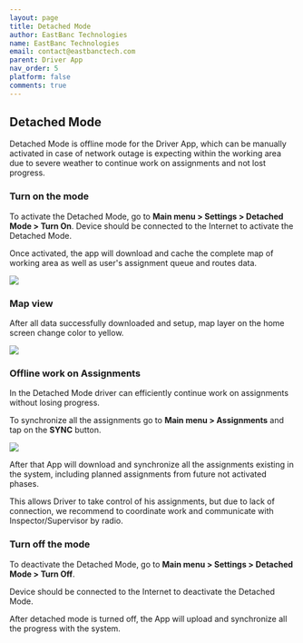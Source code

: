 ```yaml
---
layout: page
title: Detached Mode
author: EastBanc Technologies
name: EastBanc Technologies
email: contact@eastbanctech.com
parent: Driver App
nav_order: 5
platform: false
comments: true
---
```



## Detached Mode

Detached Mode is offline mode for the Driver App, which can be manually activated in case of network outage is expecting within the working area due to severe weather to continue work on assignments and not lost progress.


### Turn on the mode

To activate the Detached Mode, go to **Main menu > Settings > Detached Mode > Turn On**. 
Device should be connected to the Internet to activate the Detached Mode.

Once activated, the app will download and cache the complete map of working area as well as user's assignment queue and routes data.

<img src="images/driver/da-login-and-navigation/da-detached-mode.png" class="ios width-sm" data-lightbox="1" />


### Map view

After all data successfully downloaded and setup, map layer on the home screen change color to yellow.

<img src="images/driver/da-login-and-navigation/da-detached-mode-map.png" class="ios width-sm" data-lightbox="2" />


### Offline work on Assignments

In the Detached Mode driver can efficiently continue work on assignments without losing progress.

To synchronize all the assignments go to **Main menu > Assignments** and tap on the **SYNC** button.

<img src="images/driver/da-login-and-navigation/da-detached-mode-assignments.png" class="ios width-sm" data-lightbox="3" />

After that App will download and synchronize all the assignments existing in the system, including planned assignments from future not activated phases.

This allows Driver to take control of his assignments, but due to lack of connection, we recommend to coordinate work and communicate with Inspector/Supervisor by radio.

### Turn off the mode

To deactivate the Detached Mode, go to **Main menu > Settings > Detached Mode > Turn Off**. 

Device should be connected to the Internet to deactivate the Detached Mode.

After detached mode is turned off, the App will upload and synchronize all the progress with the system.